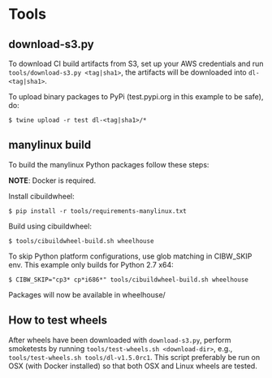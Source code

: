 # Tools


## download-s3.py

To download CI build artifacts from S3, set up your AWS credentials
and run `tools/download-s3.py <tag|sha1>`, the artifacts will be downloaded
into `dl-<tag|sha1>`.

To upload binary packages to PyPi (test.pypi.org in this example to be safe), do:

    $ twine upload -r test dl-<tag|sha1>/*


## manylinux build

To build the manylinux Python packages follow these steps:

**NOTE**: Docker is required.

Install cibuildwheel:

    $ pip install -r tools/requirements-manylinux.txt

Build using cibuildwheel:

    $ tools/cibuildwheel-build.sh wheelhouse

To skip Python platform configurations, use glob matching in CIBW_SKIP env.
This example only builds for Python 2.7 x64:

    $ CIBW_SKIP="cp3* cp*i686*" tools/cibuildwheel-build.sh wheelhouse

Packages will now be available in wheelhouse/



## How to test wheels

After wheels have been downloaded with `download-s3.py`, perform smoketests
by running `tools/test-wheels.sh <download-dir>`, e.g.,
`tools/test-wheels.sh tools/dl-v1.5.0rc1`.
This script preferably be run on OSX (with Docker installed) so that
both OSX and Linux wheels are tested.
